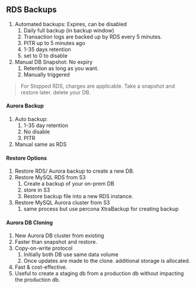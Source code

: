 RDS Backups
-------
1. Automated backups: Expires, can be disabled
	1. Daily full backup (in backup window)
	2. Transaction logs are backed up by RDS every 5 minutes. 
	3. PITR up to 5 minutes ago 
	4. 1-35 days retention
	5. set to 0 to disable
2. Manual DB Snapshot: No expiry
	1. Retention as long as you want.
	2. Manually triggered

> For Stopped RDS, charges are applicable.  Take a snapshot and restore later. delete your DB.


#### Aurora Backup
1. Auto backup:
	1. 1-35 day retention 
	2. No disable 
	3. PITR
2. Manual same as RDS


#### Restore Options
1. Restore RDS/ Aurora backup to create a new DB.
2. Restore MySQL RDS from S3
	1. Create a backup of your on-prem DB
	2. store in S3
	3. Restore backup file into a new RDS instance.
3. Restore MySQL Aurora cluster from S3
	1. same process but use percona XtraBackup for creating backup

#### Aurora DB Cloning
1.  New Aurora DB cluster from existing 
2. Faster than snapshot and restore. 
3. Copy-on-write protocol
	1. Initially both DB use same data volume
	2. Once updates are made to the clone. additional storage is allocated.
4. Fast & cost-effective.
5. Useful to create a staging db from a production db without impacting the production db. 